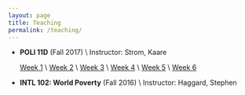 ```yaml
---
layout: page
title: Teaching
permalink: /teaching/
---
```


* **POLI 11D** (Fall 2017) \\
Instructor:  Strom, Kaare

  [Week 1](/files/POLI11-Week1.pdf) \\
  [Week 2](/files/POLI11-Week2.pdf) \\
  [Week 3](/files/POLI11-Week3.pdf) \\
  [Week 4](/files/POLI11-Week4.pdf) \\
  [Week 5](/files/POLI11-Week5.pdf) \\
  [Week 6](/files/POLI11-Week6.pdf)   



* **INTL 102: World Poverty** (Fall 2016) \\
Instructor: Haggard, Stephen
